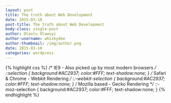 ```yaml
---
layout: post
title: The truth about Web Development
date: 2015-03-18
post-title: The truth about Web Development
body-class: single-post
author: Olaolu Olawuyi
author-username: whizkydee
author-thumbnail: /img/author.png
date: 2015-03-18
categories: wordpress
---
```

{% highlight css %}
/* IE9  - Also picked up by most modern browsers */
::selection {
  background:#AC2937;
  color:#FFF;
  text-shadow:none;
}
/* Safari & Chrome - Webkit Rendering */
::-webkit-selection {
  background:#AC2937;
  color:#FFF;
  text-shadow:none;
}
/* Mozilla based - Gecko Rendering */
::-moz-selection {
  background:#AC2937;
  color:#FFF;
  text-shadow:none;
}
{% endhighlight %}
